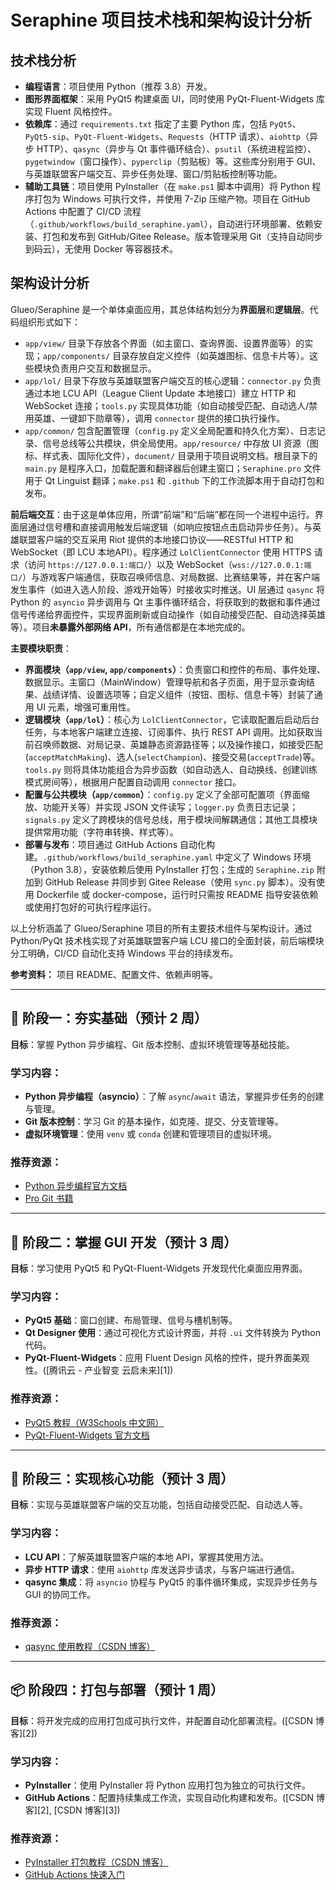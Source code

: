 # Seraphine 项目技术栈和架构设计分析

## 技术栈分析

* **编程语言**：项目使用 Python（推荐 3.8）开发。
* **图形界面框架**：采用 PyQt5 构建桌面 UI，同时使用 PyQt-Fluent-Widgets 库实现 Fluent 风格控件。
* **依赖库**：通过 `requirements.txt` 指定了主要 Python 库，包括 `PyQt5`、`PyQt5-sip`、`PyQt-Fluent-Widgets`、`Requests`（HTTP 请求）、`aiohttp`（异步 HTTP）、`qasync`（异步与 Qt 事件循环结合）、`psutil`（系统进程监控）、`pygetwindow`（窗口操作）、`pyperclip`（剪贴板）等。这些库分别用于 GUI、与英雄联盟客户端交互、异步任务处理、窗口/剪贴板控制等功能。
* **辅助工具链**：项目使用 PyInstaller（在 `make.ps1` 脚本中调用）将 Python 程序打包为 Windows 可执行文件，并使用 7-Zip 压缩产物。项目在 GitHub Actions 中配置了 CI/CD 流程（`.github/workflows/build_seraphine.yaml`），自动进行环境部署、依赖安装、打包和发布到 GitHub/Gitee Release。版本管理采用 Git（支持自动同步到码云），无使用 Docker 等容器技术。

## 架构设计分析

Glueo/Seraphine 是一个单体桌面应用，其总体结构划分为**界面层**和**逻辑层**。代码组织形式如下：

* `app/view/` 目录下存放各个界面（如主窗口、查询界面、设置界面等）的实现；`app/components/` 目录存放自定义控件（如英雄图标、信息卡片等）。这些模块负责用户交互和数据显示。
* `app/lol/` 目录下存放与英雄联盟客户端交互的核心逻辑：`connector.py` 负责通过本地 LCU API（League Client Update 本地接口）建立 HTTP 和 WebSocket 连接；`tools.py` 实现具体功能（如自动接受匹配、自动选人/禁用英雄、一键卸下勋章等），调用 `connector` 提供的接口执行操作。
* `app/common/` 包含配置管理（`config.py` 定义全局配置和持久化方案）、日志记录、信号总线等公共模块，供全局使用。`app/resource/` 中存放 UI 资源（图标、样式表、国际化文件），`document/` 目录用于项目说明文档。根目录下的 `main.py` 是程序入口，加载配置和翻译器后创建主窗口；`Seraphine.pro` 文件用于 Qt Linguist 翻译；`make.ps1` 和 `.github` 下的工作流脚本用于自动打包和发布。

**前后端交互**：由于这是单体应用，所谓“前端”和“后端”都在同一个进程中运行。界面层通过信号槽和直接调用触发后端逻辑（如响应按钮点击启动异步任务）。与英雄联盟客户端的交互采用 Riot 提供的本地接口协议——RESTful HTTP 和 WebSocket（即 LCU 本地API）。程序通过 `LolClientConnector` 使用 HTTPS 请求（访问 `https://127.0.0.1:端口/`）以及 WebSocket（`wss://127.0.0.1:端口/`）与游戏客户端通信，获取召唤师信息、对局数据、比赛结果等，并在客户端发生事件（如进入选人阶段、游戏开始等）时接收实时推送。UI 层通过 `qasync` 将 Python 的 `asyncio` 异步调用与 Qt 主事件循环结合，将获取到的数据和事件通过信号传递给界面控件，实现界面刷新或自动操作（如自动接受匹配、自动选择英雄等）。项目**未暴露外部网络 API**，所有通信都是在本地完成的。

**主要模块职责**：

* **界面模块（`app/view`, `app/components`）**：负责窗口和控件的布局、事件处理、数据显示。主窗口（MainWindow）管理导航和各子页面，用于显示查询结果、战绩详情、设置选项等；自定义组件（按钮、图标、信息卡等）封装了通用 UI 元素，增强可重用性。
* **逻辑模块（`app/lol`）**：核心为 `LolClientConnector`，它读取配置后启动后台任务，与本地客户端建立连接、订阅事件、执行 REST API 调用。比如获取当前召唤师数据、对局记录、英雄静态资源路径等；以及操作接口，如接受匹配(`acceptMatchMaking`)、选人(`selectChampion`)、接受交易(`acceptTrade`)等。`tools.py` 则将具体功能组合为异步函数（如自动选人、自动换线、创建训练模式房间等），根据用户配置自动调用 `connector` 接口。
* **配置与公共模块（`app/common`）**：`config.py` 定义了全部可配置项（界面缩放、功能开关等）并实现 JSON 文件读写；`logger.py` 负责日志记录；`signals.py` 定义了跨模块的信号总线，用于模块间解耦通信；其他工具模块提供常用功能（字符串转换、样式等）。
* **部署与发布**：项目通过 GitHub Actions 自动化构建。`.github/workflows/build_seraphine.yaml` 中定义了 Windows 环境（Python 3.8），安装依赖后使用 PyInstaller 打包；生成的 `Seraphine.zip` 附加到 GitHub Release 并同步到 Gitee Release（使用 `sync.py` 脚本）。没有使用 Dockerfile 或 docker-compose，运行时只需按 README 指导安装依赖或使用打包好的可执行程序运行。

以上分析涵盖了 Glueo/Seraphine 项目的所有主要技术组件与架构设计。通过 Python/PyQt 技术栈实现了对英雄联盟客户端 LCU 接口的全面封装，前后端模块分工明确，CI/CD 自动化支持 Windows 平台的持续发布。

**参考资料：** 项目 README、配置文件、依赖声明等。

---

## 🧭 阶段一：夯实基础（预计 2 周）

**目标**：掌握 Python 异步编程、Git 版本控制、虚拟环境管理等基础技能。

### 学习内容：

* **Python 异步编程（asyncio）**：了解 `async`/`await` 语法，掌握异步任务的创建与管理。
* **Git 版本控制**：学习 Git 的基本操作，如克隆、提交、分支管理等。
* **虚拟环境管理**：使用 `venv` 或 `conda` 创建和管理项目的虚拟环境。

### 推荐资源：

* [Python 异步编程官方文档](https://docs.python.org/3/library/asyncio.html)
* [Pro Git 书籍](https://git-scm.com/book/zh/v2)

---

## 🎨 阶段二：掌握 GUI 开发（预计 3 周）

**目标**：学习使用 PyQt5 和 PyQt-Fluent-Widgets 开发现代化桌面应用界面。

### 学习内容：

* **PyQt5 基础**：窗口创建、布局管理、信号与槽机制等。
* **Qt Designer 使用**：通过可视化方式设计界面，并将 `.ui` 文件转换为 Python 代码。
* **PyQt-Fluent-Widgets**：应用 Fluent Design 风格的控件，提升界面美观性。([腾讯云 - 产业智变 云启未来][1])

### 推荐资源：

* [PyQt5 教程（W3Schools 中文网）](https://www.w3schools.cn/pyqt5/)
* [PyQt-Fluent-Widgets 官方文档](https://pyqt-fluent-widgets.readthedocs.io/zh-cn/latest/)

---

## 🔌 阶段三：实现核心功能（预计 3 周）

**目标**：实现与英雄联盟客户端的交互功能，包括自动接受匹配、自动选人等。

### 学习内容：

* **LCU API**：了解英雄联盟客户端的本地 API，掌握其使用方法。
* **异步 HTTP 请求**：使用 `aiohttp` 库发送异步请求，与客户端进行通信。
* **qasync 集成**：将 `asyncio` 协程与 PyQt5 的事件循环集成，实现异步任务与 GUI 的协同工作。

### 推荐资源：

* [qasync 使用教程（CSDN 博客）](https://blog.csdn.net/gitblog_00955/article/details/141741510)

---

## 📦 阶段四：打包与部署（预计 1 周）

**目标**：将开发完成的应用打包成可执行文件，并配置自动化部署流程。([CSDN 博客][2])

### 学习内容：

* **PyInstaller**：使用 PyInstaller 将 Python 应用打包为独立的可执行文件。
* **GitHub Actions**：配置持续集成工作流，实现自动化构建和发布。([CSDN 博客][2], [CSDN 博客][3])

### 推荐资源：

* [PyInstaller 打包教程（CSDN 博客）](https://blog.csdn.net/qq_48979387/article/details/132359366)
* [GitHub Actions 快速入门](https://docs.github.com/zh/actions/writing-workflows/quickstart)
